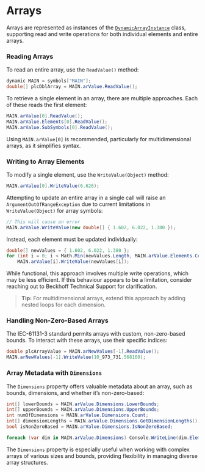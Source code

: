 # Arrays

Arrays are represented as instances of the [`DynamicArrayInstance`](https://infosys.beckhoff.com/content/1033/tc3_ads.net/9409694475.html?id=6573674385667625432) class, supporting read and write operations for both individual elements and entire arrays.

### Reading Arrays

To read an entire array, use the `ReadValue()` method:

```cs
dynamic MAIN = symbols["MAIN"];
double[] plcDblArray = MAIN.arValue.ReadValue();
```

To retrieve a single element in an array, there are multiple approaches. Each of these reads the first element:

```cs
MAIN.arValue[0].ReadValue();
MAIN.arValue.Elements[0].ReadValue();
MAIN.arValue.SubSymbols[0].ReadValue();
```

Using `MAIN.arValue[0]` is recommended, particularly for multidimensional arrays, as it simplifies syntax.

### Writing to Array Elements

To modify a single element, use the `WriteValue(Object)` method:

```cs
MAIN.arValue[0].WriteValue(6.626);
```

Attempting to update an entire array in a single call will raise an `ArgumentOutOfRangeException` due to current limitations in `WriteValue(Object)` for array symbols:

```cs
// This will cause an error
MAIN.arValue.WriteValue(new double[] { 1.602, 6.022, 1.380 });
```

Instead, each element must be updated individually:

```cs
double[] newValues = { 1.602, 6.022, 1.380 };
for (int i = 0; i < Math.Min(newValues.Length, MAIN.arValue.Elements.Count); i++)
    MAIN.arValue[i].WriteValue(newValues[i]);
```

While functional, this approach involves multiple write operations, which may be less efficient. If this behaviour appears to be a limitation, consider reaching out to Beckhoff Technical Support for clarification.

> **Tip:** For multidimensional arrays, extend this approach by adding nested loops for each dimension.

### Handling Non-Zero-Based Arrays

The IEC-61131-3 standard permits arrays with custom, non-zero-based bounds. To interact with these arrays, use their specific indices:

```cs
double plcArrayValue = MAIN.arNewValues[-1].ReadValue();
MAIN.arNewValues[-1].WriteValue(10_973_731.568160);
```

### Array Metadata with `Dimensions`

The `Dimensions` property offers valuable metadata about an array, such as bounds, dimensions, and whether it’s non-zero-based:

```cs
int[] lowerBounds = MAIN.arValue.Dimensions.LowerBounds;
int[] upperBounds = MAIN.arValue.Dimensions.UpperBounds;
int numOfDimensions = MAIN.arValue.Dimensions.Count;
int[] dimensionLengths = MAIN.arValue.Dimensions.GetDimensionLengths();
bool isNonZeroBased = MAIN.arValue.Dimensions.IsNonZeroBased;

foreach (var dim in MAIN.arValue.Dimensions) Console.WriteLine(dim.ElementCount);
```

The `Dimensions` property is especially useful when working with complex arrays of various sizes and bounds, providing flexibility in managing diverse array structures.